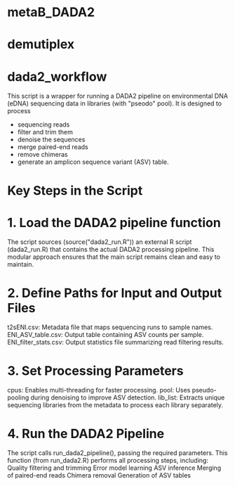# metaB_DADA2

# demutiplex

# dada2_workflow

This script is a wrapper for running a DADA2 pipeline on environmental DNA (eDNA) sequencing data in libraries (with "pseodo" pool). 
It is designed to process 
- sequencing reads
- filter and trim them
- denoise the sequences
- merge paired-end reads
- remove chimeras
- generate an amplicon sequence variant (ASV) table.

# Key Steps in the Script
# 1. Load the DADA2 pipeline function
The script sources (source("dada2_run.R")) an external R script (dada2_run.R) that contains the actual DADA2 processing pipeline.
This modular approach ensures that the main script remains clean and easy to maintain.

# 2. Define Paths for Input and Output Files
t2sENI.csv: Metadata file that maps sequencing runs to sample names.
ENI_ASV_table.csv: Output table containing ASV counts per sample.
ENI_filter_stats.csv: Output statistics file summarizing read filtering results.

# 3. Set Processing Parameters
cpus: Enables multi-threading for faster processing.
pool: Uses pseudo-pooling during denoising to improve ASV detection.
lib_list: Extracts unique sequencing libraries from the metadata to process each library separately.

# 4. Run the DADA2 Pipeline
The script calls run_dada2_pipeline(), passing the required parameters.
This function (from run_dada2.R) performs all processing steps, including:
Quality filtering and trimming
Error model learning
ASV inference
Merging of paired-end reads
Chimera removal
Generation of ASV tables

